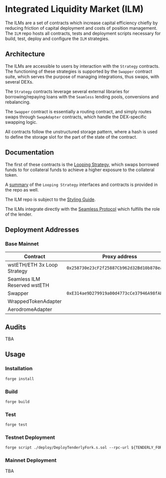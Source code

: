 # Integrated Liquidity Market (ILM)
The ILMs are a set of contracts which increase capital efficiency chiefly by reducing friction of capital deployment and costs of position management. The `ILM` repo hosts all contracts, tests and deployment scripts necessary for build, test, deploy and configure the `ILM` strategies.

## Architecture
The ILMs are accessible to users by interaction with the `Strategy` contracts. The functioning of these strategies is supported by the `Swapper` contract suite, which serves the purpose of managing integrations, thus swaps, with several DEXs.

The `Strategy` contracts leverage several external libraries for borrowing/repaying loans with the `Seamless` lending pools, conversions and rebalancing. 

The `Swapper` contract is essentially a routing contract, and simply routes swaps through `SwapAdapter` contracts, which handle the DEX-specific swapping logic.

All contracts follow the unstructured storage pattern, where a hash is used to define the storage slot for the part of the state of the contract.

## Documentation
The first of these contracts is the [Looping Strategy](./SPECS.md), which swaps borrowed funds to for collateral funds to achieve a higher exposure to the collateral token.

A [summary](/docs/src/SUMMARY.md) of the `Looping Strategy` interfaces and contracts is provided in the repo as well.

The ILM repo is subject to the [Styling Guide](./STYLING_GUIDE.md). 

The ILMs integrate directly with the [Seamless Protocol](https://docs.seamlessprotocol.com/overview/introduction-to-seamless-protocol) which fulfills the role of the lender. 

## Deployment Addresses

### Base Mainnet

| Contract                      | Proxy address                                | Implementation address                       |
| --------------------------    | -------------------------------------------- | -------------------------------------------- |
| wstETH/ETH 3x Loop Strategy   | `0x258730e23cF2f25887Cb962d32Bd10b878ea8a4e` | `0xb94799306c30c091779f4801cc4cd293f7f993b7` |
| Seamless ILM Reserved wstETH  |                                              | `0xc9ae3B5673341859D3aC55941D27C8Be4698C9e4` |
| Swapper                       | `0xE314ae9D279919a00d4773cCe37946A98fADDaBc` | `0x04550e50f4753352f233aba53f094fc3cd62c54e` |
| WrappedTokenAdapter           |                                              | `0xc3e17CDac7C6ED317f0D9845d47df1a281B5f79E` |
| AerodromeAdapter              |                                              | `0x6Cfc78c96f87e522EBfDF86995609414cFB1DcB2` |

## Audits
TBA

## Usage
### Installation
```markdown
forge install
```

### Build
```markdown
forge build
```

### Test
```markdown
forge test
```

### Testnet Deployment
```markdown
forge script ./deploy/DeployTenderlyFork.s.sol --rpc-url ${TENDERLY_FORK_RPC} --broadcast --slow --delay 20 --force
```

### Mainnet Deployment
TBA
